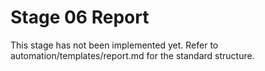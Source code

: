# Stage 06 Report

This stage has not been implemented yet. Refer to automation/templates/report.md for the standard structure.
